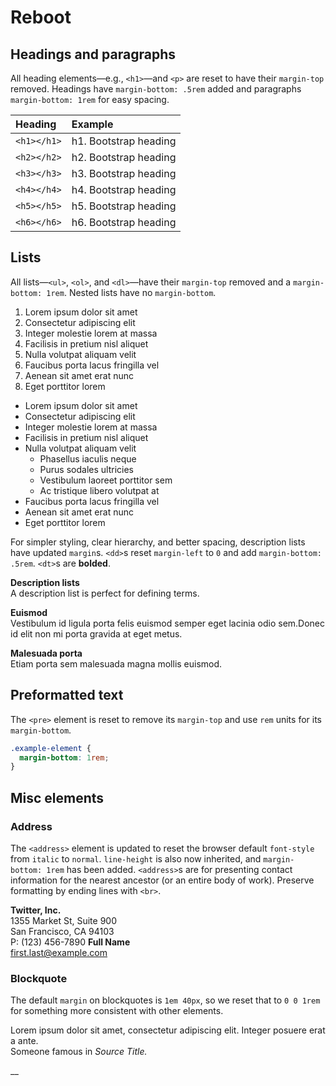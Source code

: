 # Reboot

## Headings and paragraphs

 All heading elements—e.g., `<h1>`—and `<p>` are reset to have their `margin-top` removed. Headings have `margin-bottom: .5rem` added and paragraphs `margin-bottom: 1rem` for easy spacing.

| Heading | Example |
| :--- | :--- |
| `<h1></h1>` | h1. Bootstrap heading |
| `<h2></h2>` | h2. Bootstrap heading |
| `<h3></h3>` | h3. Bootstrap heading |
| `<h4></h4>` | h4. Bootstrap heading |
| `<h5></h5>` | h5. Bootstrap heading |
| `<h6></h6>` | h6. Bootstrap heading |

## Lists

All lists—`<ul>`, `<ol>`, and `<dl>`—have their `margin-top` removed and a `margin-bottom: 1rem`. Nested lists have no `margin-bottom`.

1. Lorem ipsum dolor sit amet
2. Consectetur adipiscing elit
3. Integer molestie lorem at massa
4. Facilisis in pretium nisl aliquet
5. Nulla volutpat aliquam velit
6. Faucibus porta lacus fringilla vel
7. Aenean sit amet erat nunc
8. Eget porttitor lorem

* Lorem ipsum dolor sit amet
* Consectetur adipiscing elit
* Integer molestie lorem at massa
* Facilisis in pretium nisl aliquet
* Nulla volutpat aliquam velit
  * Phasellus iaculis neque
  * Purus sodales ultricies
  * Vestibulum laoreet porttitor sem
  * Ac tristique libero volutpat at
* Faucibus porta lacus fringilla vel
* Aenean sit amet erat nunc
* Eget porttitor lorem

For simpler styling, clear hierarchy, and better spacing, description lists have updated `margin`s. `<dd>`s reset `margin-left` to `0` and add `margin-bottom: .5rem`. `<dt>`s are **bolded**.

**Description lists**  
A description list is perfect for defining terms.

**Euismod**  
Vestibulum id ligula porta felis euismod semper eget lacinia odio sem.Donec id elit non mi porta gravida at eget metus.

**Malesuada porta**  
Etiam porta sem malesuada magna mollis euismod.

## Preformatted text

 The `<pre>` element is reset to remove its `margin-top` and use `rem` units for its `margin-bottom`.

```css
.example-element {
  margin-bottom: 1rem;
}
```

## Misc elements

### Address

 The `<address>` element is updated to reset the browser default `font-style` from `italic` to `normal`. `line-height` is also now inherited, and `margin-bottom: 1rem` has been added. `<address>`s are for presenting contact information for the nearest ancestor \(or an entire body of work\). Preserve formatting by ending lines with `<br>`.

**Twitter, Inc.**  
1355 Market St, Suite 900  
San Francisco, CA 94103  
P: \(123\) 456-7890 **Full Name**  
[first.last@example.com](mailto:first.last@example.com)

### Blockquote

 The default `margin` on blockquotes is `1em 40px`, so we reset that to `0 0 1rem` for something more consistent with other elements.

Lorem ipsum dolor sit amet, consectetur adipiscing elit. Integer posuere erat a ante.  
Someone famous in _Source Title._

\_\_


